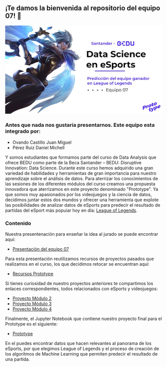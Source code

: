## ¡Te damos la bienvenida al repositorio del equipo 07! 👋

<p align="center">
<img src="https://raw.githubusercontent.com/JMCastle98/Data_Science_BEDU_Prototype/main/Data/Portada.jpg">
</p>

### Antes que nada nos gustaría presentarnos. Este equipo esta integrado por:

- Ovando Castillo Juan Miguel
- Pérez Ruiz Daniel Michell


Y somos estudiantes que formamos parte del curso de Data Analysis que ofrece BEDU como parte de la Beca Santander – BEDU: Disruptive Innovation: Data Science. Durante este curso hemos adquirido una gran variedad de habilidades y herramientas de gran importancia para nuestro aprendizaje sobre el análisis de datos. Para aterrizar los conocimientos de las sesiones de los diferentes módulos del curso creamos una propuesta innovadora que aterrizamos en este proyecto denominado "Prototype". Ya que somos muy apasionados por los videojuegos y la ciencia de datos, decidimos juntar estos dos mundos y ofrecer una herramienta que explote las posibilidades de analizar datos de eSports para predecir el resultado de partidas del  eSport más popuiar hoy en día: [League of Legends](https://lan.leagueoflegends.com/es-mx/).

### Contenido

Nuestra presentenación para enseñar la idea al jurado se puede encontrar aquí:

 - [Presentación del equipo 07](https://docs.google.com/presentation/d/1Nv-PUPfgutC8NV16aSyXqAjqYqPC84GeBJSzPBlMWK4/edit?usp=sharing) 

Para esta presentación reutilizamos recursos de proyectos pasados que realizamos en el curso, los que decidimos retocar se encuentran aquí:
 - [Recursos Prototype ](Recursos_prototype/Gráficas_expo.ipynb) 

Si tienes curiosidad de nuestro proyectos anteriores te compartimos los enlaces correspondientes, todos relacionados con eSports y videojuegos:
 - [Proyecto Módulo 2](https://github.com/LKXoro/BEDU-Rstudio-postworks/tree/main/) 
 - [Proyecto Módulo 3](https://github.com/JMCastle98/M3_Procesamiento_de_datos) 
 - [Proyecto Módulo 4](https://github.com/JMCastle98/M4_Analisis_de_Datos_con_Python)

Finalmente, el Jupyter Notebook que contiene nuestro proyecto final para el Prototype es el siguiente:
 - [Prototype](Prototype_Equipo_07/Proyecto_Prediccion_LoL_M5.ipynb)

En el puedes encontrar datos que hacen relevantes al panorama de los eSports, por que elegimos League of Legends y el proceso de creación de los algoritmos de Machine Learning que permiten predecir el resultado de una partida.
